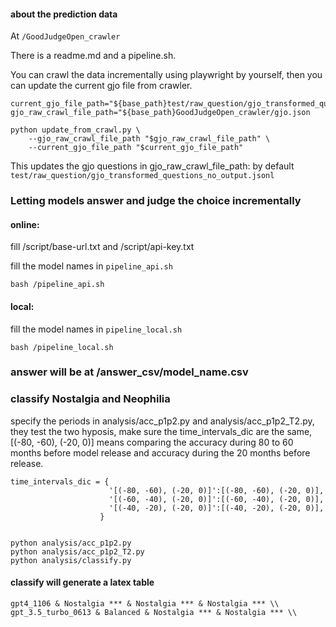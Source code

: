 
#### about the prediction data
At `/GoodJudgeOpen_crawler`


There is a readme.md and a pipeline.sh.

You can crawl the data incrementally using playwright by yourself, then you can update the current gjo file from crawler.

```
current_gjo_file_path="${base_path}test/raw_question/gjo_transformed_questions_no_output.jsonl"
gjo_raw_crawl_file_path="${base_path}GoodJudgeOpen_crawler/gjo.json

python update_from_crawl.py \
    --gjo_raw_crawl_file_path "$gjo_raw_crawl_file_path" \
    --current_gjo_file_path "$current_gjo_file_path"
```
This updates the gjo questions in gjo_raw_crawl_file_path: by default `test/raw_question/gjo_transformed_questions_no_output.jsonl`


### Letting models answer and judge the choice incrementally


#### online:
fill /script/base-url.txt and /script/api-key.txt

fill the model names in `pipeline_api.sh`

`bash /pipeline_api.sh`

#### local:

fill the model names in `pipeline_local.sh`

`bash /pipeline_local.sh`

### answer will be at /answer_csv/model_name.csv


### classify Nostalgia and Neophilia
specify the periods in analysis/acc_p1p2.py and analysis/acc_p1p2_T2.py, they test the two hyposis, make sure the time_intervals_dic are the same, [(-80, -60), (-20, 0)] means comparing the accuracy during 80 to 60 months before model release and accuracy during the 20 months before release.
```
time_intervals_dic = {  
                      '[(-80, -60), (-20, 0)]':[(-80, -60), (-20, 0)],
                      '[(-60, -40), (-20, 0)]':[(-60, -40), (-20, 0)],
                      '[(-40, -20), (-20, 0)]':[(-40, -20), (-20, 0)],
                    }


```

```
python analysis/acc_p1p2.py
python analysis/acc_p1p2_T2.py
python analysis/classify.py
```



#### classify will generate a latex table
```
gpt4_1106 & Nostalgia *** & Nostalgia *** & Nostalgia *** \\
gpt_3.5_turbo_0613 & Balanced & Nostalgia *** & Nostalgia *** \\
```